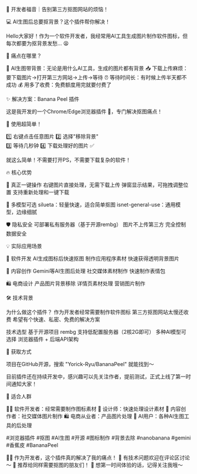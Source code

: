 🍌 开发者福音｜告别第三方抠图网站的烦恼！

💻 AI生图后总要抠背景？这个插件帮你解决！

Hello大家好！作为一个软件开发者，我经常用AI工具生成图片制作软件图标，但每次都要为抠背景发愁... 😫

🎯 痛点在哪里？

🤖 AI生图带背景：无论是用什么AI工具，生成的图片都有背景
📥 下载上传麻烦：要下载图片→打开第三方网站→上传→等待
⏰ 等待时间长：有时候上传半天都不成功
💰 用多了收费：免费额度用完就要付费了

✨ 解决方案：Banana Peel 插件

这是我开发的一个Chrome/Edge浏览器插件 🍌，专门解决抠图痛点！

🎯 使用超简单！

1️⃣ 右键点击任意图片
2️⃣ 选择"移除背景"  
3️⃣ 等待几秒钟
4️⃣ 下载处理好的图片 ✅

就这么简单！不需要打开PS，不需要下载复杂的软件！

🔥 核心优势

🚀 真正一键操作
右键图片直接处理，无需下载上传
弹窗显示结果，可拖拽调整位置
支持重新处理和一键下载

🤖 多模型可选
silueta：轻量快速，适合简单抠图
isnet-general-use：通用模型，边缘细腻

🛡️ 隐私安全
可部署私有服务器（基于开源rembg）
图片不上传第三方
完全控制数据安全

💡 实际应用场景

🎨 软件开发
AI生成图标后快速抠图
制作应用程序素材
快速获得透明背景图片

📸 内容创作
Gemini等AI生图后处理
社交媒体素材制作
快速制作表情包

🛍️ 电商设计
产品图片背景移除
详情页素材处理
营销图片制作

🛠️ 技术背景

为什么做这个插件？
作为开发者经常需要制作软件图标
第三方抠图网站太慢还收费
希望有个快速、私密、免费的解决方案

技术选型
基于开源项目 rembg 
支持低配置服务器（2核2G即可）
多种AI模型可选择
浏览器插件 + 后端API架构

🔗 获取方式

项目在GitHub开源，搜索 "Yorick-Ryu/BananaPeel" 就能找到～

目前插件还在持续开发中，感兴趣可以先关注作者，提前测试，正式上线了第一时间通知大家！

🎯 适合人群

🧑‍💻 软件开发者：经常需要制作图标素材
🎨 设计师：快速处理设计素材
📱 内容创作者：社交媒体图片制作
🛍️ 电商从业者：产品图片处理
🤖 AI用户：各种AI生图工具的后处理


#浏览器插件 #抠图 #AI生图 #开源 #图标制作 #背景去除 #nanobanana #gemini #香蕉皮 #BananaPeel

👨‍💻 作为开发者，这个插件真的解决了我的痛点！
💬 有技术问题欢迎在评论区讨论～
🔄 推荐给同样需要抠图的朋友们！
👀 想第一时间体验的话，记得关注我哦～
